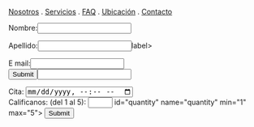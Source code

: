 [Nosotros](./nosotros.md) . [Servicios](./servicios.md) . [FAQ](FAQ.md) . [Ubicación](ubicacion.md) . [Contacto](./contacto.md)


<form action="https://formspree.io/f/xlezwboy" method="post">
 
  Nombre:<input type="text" name="nombre"><br> 
  
  Apellido:<input type="text" id="lname">label><br>
  
  E mail:<input type="text" name="email"><br> 
  <input type="submit"><input type="email">
</form>
  Cita: <input type="datetime-local">
  
 <form action="/action_page.php">
  <label for="quantity"> Calificanos: (del 1 al 5):</label>
  <input type="number" id="quantity" name="quantity" min="1" max="5">
  id="quantity" name="quantity" min="1" max="5">
  <input type="submit" value="Submit">

 








